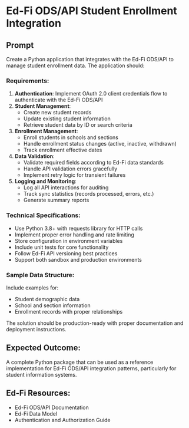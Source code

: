 # Ed-Fi ODS/API Student Enrollment Integration

## Prompt

Create a Python application that integrates with the Ed-Fi ODS/API to manage student enrollment data. The application should:

### Requirements:
1. **Authentication**: Implement OAuth 2.0 client credentials flow to authenticate with the Ed-Fi ODS/API
2. **Student Management**: 
   - Create new student records
   - Update existing student information
   - Retrieve student data by ID or search criteria
3. **Enrollment Management**:
   - Enroll students in schools and sections
   - Handle enrollment status changes (active, inactive, withdrawn)
   - Track enrollment effective dates
4. **Data Validation**:
   - Validate required fields according to Ed-Fi data standards
   - Handle API validation errors gracefully
   - Implement retry logic for transient failures
5. **Logging and Monitoring**:
   - Log all API interactions for auditing
   - Track sync statistics (records processed, errors, etc.)
   - Generate summary reports

### Technical Specifications:
- Use Python 3.8+ with requests library for HTTP calls
- Implement proper error handling and rate limiting
- Store configuration in environment variables
- Include unit tests for core functionality
- Follow Ed-Fi API versioning best practices
- Support both sandbox and production environments

### Sample Data Structure:
Include examples for:
- Student demographic data
- School and section information
- Enrollment records with proper relationships

The solution should be production-ready with proper documentation and deployment instructions.

## Expected Outcome:
A complete Python package that can be used as a reference implementation for Ed-Fi ODS/API integration patterns, particularly for student information systems.

## Ed-Fi Resources:
- Ed-Fi ODS/API Documentation
- Ed-Fi Data Model
- Authentication and Authorization Guide